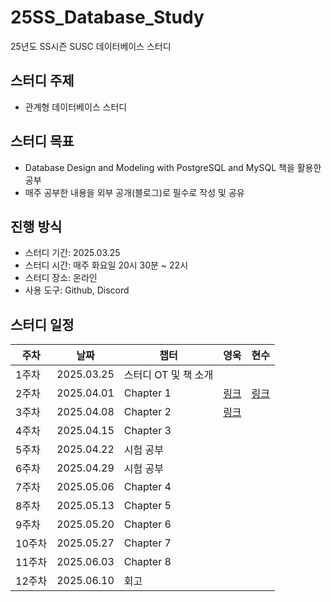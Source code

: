 # 25SS_Database_Study
25년도 SS시즌 SUSC 데이터베이스 스터디

## 스터디 주제
- 관계형 데이터베이스 스터디

## 스터디 목표
- Database Design and Modeling with PostgreSQL and MySQL 책을 활용한 공부
- 매주 공부한 내용을 외부 공개(블로그)로 필수로 작성 및 공유

## 진행 방식
- 스터디 기간: 2025.03.25 
- 스터디 시간: 매주 화요일 20시 30분 ~ 22시
- 스터디 장소: 온라인
- 사용 도구: Github, Discord

## 스터디 일정
| 주차  | 날짜         | 챕터          | 영욱 | 현수 |
|------|------------|--------------|----|----|
| 1주차 | 2025.03.25 | 스터디 OT 및 책 소개 |    |    |
| 2주차 | 2025.04.01 | Chapter 1    |  [링크](https://velog.io/@choo121600/SUSC-DB-design-modeling-%EC%8A%A4%ED%84%B0%EB%94%94-Part-1.1-SQL-and-NoSQL-Database)  |[링크](https://it-life-blog.tistory.com/entry/DB-Study-1st-Weeks-Study)    |
| 3주차 | 2025.04.08 | Chapter 2    |  [링크](https://velog.io/@choo121600/Building-a-Strong-Foundation-for-Database-Design)  |    |
| 4주차 | 2025.04.15 | Chapter 3    |    |    |
| 5주차 | 2025.04.22 | 시험 공부     |    |    |
| 6주차 | 2025.04.29 | 시험 공부     |    |    |
| 7주차 | 2025.05.06 | Chapter 4    |    |    |
| 8주차 | 2025.05.13 | Chapter 5    |    |    |
| 9주차 | 2025.05.20 | Chapter 6    |    |    |
| 10주차 | 2025.05.27 | Chapter 7    |    |    |
| 11주차 | 2025.06.03 | Chapter 8    |    |    |
| 12주차 | 2025.06.10 | 회고         |    |    |
